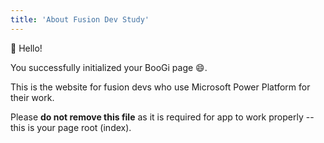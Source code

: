 ```yaml
---
title: 'About Fusion Dev Study'
---
```


:wave: Hello!

You successfully initialized your BooGi page :smile:.

This is the website for fusion devs who use Microsoft Power Platform for their work.

<Error>

Please **do not remove this file** as it is required for app
to work properly -- this is your page root (index).

</Error>